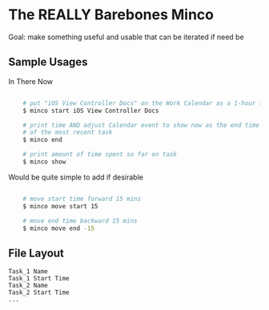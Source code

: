 The REALLY Barebones Minco
===============================
Goal: make something useful and usable that can be iterated if need be

Sample Usages
-------------

In There Now

```bash

    # put "iOS View Controller Docs" on the Work Calendar as a 1-hour long event
    $ minco start iOS View Controller Docs

    # print time AND adjust Calendar event to show now as the end time
    # of the most recent task
    $ minco end

    # print amount of time spent so far on task
    $ minco show
```

Would be quite simple to add if desirable

```bash

    # move start time forward 15 mins
    $ minco move start 15

    # move end time backward 15 mins
    $ minco move end -15
```


File Layout
-----------
```
Task_1 Name
Task_1 Start Time
Task_2 Name
Task_2 Start Time
...
```

